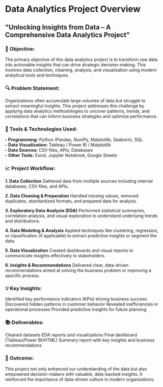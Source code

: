 # Data Analytics Project Overview
## "Unlocking Insights from Data – A Comprehensive Data Analytics Project"


### 🌟 Objective:
The primary objective of this data analytics project is to transform raw data into actionable insights that can drive strategic decision-making. This involves data collection, cleaning, analysis, and visualization using modern analytical tools and techniques.

### 🔍 Problem Statement:
Organizations often accumulate large volumes of data but struggle to extract meaningful insights. This project addresses this challenge by applying data analytics methodologies to uncover patterns, trends, and correlations that can inform business strategies and optimize performance.

### 🔧 Tools & Technologies Used:
**- Programming:** Python (Pandas, NumPy, Matplotlib, Seaborn), SQL<br>
**- Data Visualization:** Tableau / Power BI / Matplotlib<br>
**- Data Sources:** CSV files, APIs, Databases<br>
**- Other Tools:** Excel, Jupyter Notebook, Google Sheets<br>

### 📈 Project Workflow:
**1. Data Collection**
Gathered data from multiple sources including internal databases, CSV files, and APIs.

**2. Data Cleaning & Preparation**
Handled missing values, removed duplicates, standardized formats, and prepared data for analysis.

**3. Exploratory Data Analysis (EDA)**
Performed statistical summaries, correlation analysis, and visual exploration to understand underlying trends and distributions.

**4. Data Modeling & Analysis**
Applied techniques like clustering, regression, or classification (if applicable) to extract predictive insights or segment the data.

**5. Data Visualization**
Created dashboards and visual reports to communicate insights effectively to stakeholders.

**6. Insights & Recommendations**
Delivered clear, data-driven recommendations aimed at solving the business problem or improving a specific process.

### 💡 Key Insights:
Identified key performance indicators (KPIs) driving business success
Discovered hidden patterns in customer behavior
Revealed inefficiencies in operational processes
Provided predictive insights for future planning

### 📚 Deliverables:
Cleaned datasets
EDA reports and visualizations
Final dashboard (Tableau/Power BI/HTML)
Summary report with key insights and business recommendations

### 🏁 Outcome:
This project not only enhanced our understanding of the data but also empowered decision-makers with valuable, data-backed insights. It reinforced the importance of data-driven culture in modern organizations.


